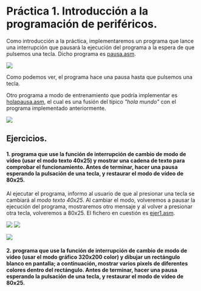 # Práctica 1. Introducción a la programación de periféricos.

Como introducción a la práctica, implementaremos un programa que lance una interrupción que pausará la ejecución del programa a la espera de que pulsemos una tecla.
Dicho programa es [pausa.asm](https://github.com/sergiovp/PDIH/blob/master/Prácticas/P1/sources/pausa.asm).

![](https://github.com/sergiovp/PDIH/blob/master/Prácticas/P1/images/pausa.png)

Como podemos ver, el programa hace una pausa hasta que pulsemos una tecla.

Otro programa a modo de entrenamiento que podría implementar es [holapausa.asm](https://github.com/sergiovp/PDIH/blob/master/Prácticas/P1/sources/holapausa.asm), el cual es una fusión del típico *"hola mundo"* con el programa implementado anteriormente.

![](https://github.com/sergiovp/PDIH/blob/master/Prácticas/P1/images/holapausa.png)

## Ejercicios.

#### 1. programa que use la función de interrupción de cambio de modo de vídeo (usar el modo texto 40x25) y mostrar una cadena de texto para comprobar el funcionamiento. Antes de terminar, hacer una pausa esperando la pulsación de una tecla, y restaurar el modo de vídeo de 80x25.

Al ejecutar el programa, informo al usuario de que al presionar una tecla se cambiará al *modo texto 40x25*. Al cambiar el modo, volveremos a pausar la ejecución del programa, mostraremos otro mensaje y al volver a presionar otra tecla, volveremos a 80x25.
El fichero en cuestión es [ejer1.asm](https://github.com/sergiovp/PDIH/blob/master/Prácticas/P1/sources/ejer1.asm).

![](https://github.com/sergiovp/PDIH/blob/master/Prácticas/P1/images/ejer1_1.png)
![](https://github.com/sergiovp/PDIH/blob/master/Prácticas/P1/images/ejer1_2.png)

![](https://github.com/sergiovp/PDIH/blob/master/Prácticas/P1/images/ejer1_3.png)


#### 2. programa que use la función de interrupción de cambio de modo de vídeo (usar el modo gráfico 320x200 color) y dibujar un rectángulo blanco en pantalla; a continuación, mostrar varios pixels de diferentes colores dentro del rectángulo. Antes de terminar, hacer una pausa esperando la pulsación de una tecla, y restaurar el modo de vídeo de 80x25.
